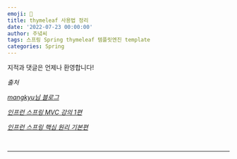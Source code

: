 ```yaml
---
emoji: 🔮
title: thymeleaf 사용법 정리
date: '2022-07-23 00:00:00'
author: 주녘씨
tags: 스프링 Spring thymeleaf 템플릿엔진 template
categories: Spring
---
```


지적과 댓글은 언제나 환영합니다!



_출처_

_[mangkyu님 블로그](https://mangkyu.tistory.com/125)_

_[인프런 스프링 MVC 강의 1편](https://www.inflearn.com/course/%EC%8A%A4%ED%94%84%EB%A7%81-mvc-1#)_

_[인프런 스프링 핵심 원리 기본편](https://www.inflearn.com/course/%EC%8A%A4%ED%94%84%EB%A7%81-%ED%95%B5%EC%8B%AC-%EC%9B%90%EB%A6%AC-%EA%B8%B0%EB%B3%B8%ED%8E%B8/)_

<br/>

---

```toc

```
